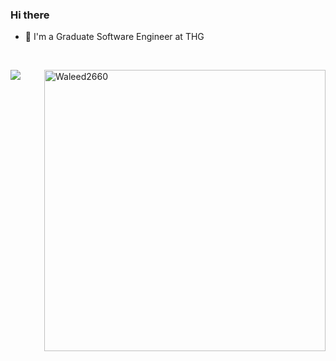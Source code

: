 ### Hi there 

- 👋 I'm a Graduate Software Engineer at THG

<p>&nbsp; 
   
   <p align="left"><img align="left" src = "https://github-readme-stats.vercel.app/api/top-langs/?username=realkarthiknair&theme=radical"></p>
   
   <img align="right" width="450" src="https://github-readme-stats.vercel.app/api?username=Waleed2660&show_icons=true&hide_border=false&theme=tokyonight" alt="Waleed2660" />
   
<!--
- 📫 If you're an employer & interested to look into my work, please get in touch with me as I have to keep courseworks private on github.
**Waleed2660/Waleed2660** is a ✨ _special_ ✨ repository because its `README.md` (this file) appears on your GitHub profile.

Here are some ideas to get you started:


- 🌱 I’m currently learning ...
- 👯 I’m looking to collaborate on ...
- 🤔 I’m looking for help with ...
- 💬 Ask me about ...
- 📫 How to reach me: ...
- 😄 Pronouns: ...
- ⚡ Fun fact: ...
-->
